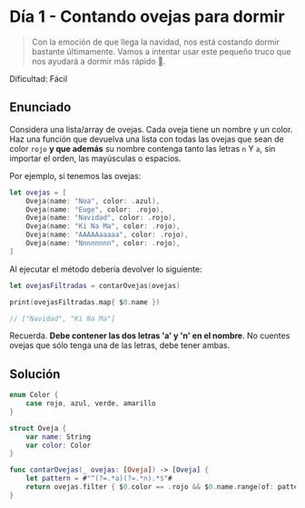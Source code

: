 # Día 1 - Contando ovejas para dormir 

> Con la emoción de que llega la navidad, nos está costando dormir bastante últimamente. Vamos a intentar usar este pequeño truco que nos ayudará a dormir más rápido 🐑.

Dificultad: Fácil

## Enunciado

Considera una lista/array de ovejas. Cada oveja tiene un nombre y un color. Haz una función que devuelva una lista con todas las ovejas que sean de color `rojo` **y que además** su nombre contenga tanto las letras `n` Y `a`, sin importar el orden, las mayúsculas o espacios.

Por ejemplo, si tenemos las ovejas:

```swift
let ovejas = [
    Oveja(name: "Noa", color: .azul),
    Oveja(name: "Euge", color: .rojo),
    Oveja(name: "Navidad", color: .rojo),
    Oveja(name: "Ki Na Ma", color: .rojo),
    Oveja(name: "AAAAAaaaaa", color: .rojo),
    Oveja(name: "Nnnnnnnn", color: .rojo),
]
```

Al ejecutar el método debería devolver lo siguiente:

```swift
let ovejasFiltradas = contarOvejas(ovejas)

print(ovejasFiltradas.map{ $0.name })

// ["Navidad", "Ki Na Ma"]
```

Recuerda. **Debe contener las dos letras 'a' y 'n' en el nombre**. No cuentes ovejas que sólo tenga una de las letras, debe tener ambas.

## Solución

```swift
enum Color {
    case rojo, azul, verde, amarillo
}

struct Oveja {
    var name: String
    var color: Color
}

func contarOvejas(_ ovejas: [Oveja]) -> [Oveja] {
    let pattern = #"^(?=.*a)(?=.*n).*$"#
    return ovejas.filter { $0.color == .rojo && $0.name.range(of: pattern, options: [.regularExpression, .caseInsensitive]) != nil }
}
```